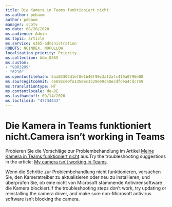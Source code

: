 ```yaml
---
title: Die Kamera in Teams funktioniert nicht.
ms.author: pebaum
author: pebaum
manager: scotv
ms.date: 08/20/2020
ms.audience: Admin
ms.topic: article
ms.service: o365-administration
ROBOTS: NOINDEX, NOFOLLOW
localization_priority: Priority
ms.collection: Adm_O365
ms.custom:
- "9003299"
- "6210"
ms.openlocfilehash: 5aa03307d1ef8e1b46f90c3af2afc419a0796e08
ms.sourcegitcommit: c6692ce0fa1358ec3529e59ca0ecdfdea4cdc759
ms.translationtype: HT
ms.contentlocale: de-DE
ms.lasthandoff: 09/14/2020
ms.locfileid: "47734433"
---
```

# <a name="camera-isnt-working-in-teams"></a><span data-ttu-id="1740a-102">Die Kamera in Teams funktioniert nicht.</span><span class="sxs-lookup"><span data-stu-id="1740a-102">Camera isn’t working in Teams</span></span>

<span data-ttu-id="1740a-103">Probieren Sie die Vorschläge zur Problembehandlung im Artikel [Meine Kamera in Teams funktioniert nicht](https://support.microsoft.com/office/my-camera-isn-t-working-in-teams-9581983b-c6f9-40e3-b0d8-122857972ade) aus.</span><span class="sxs-lookup"><span data-stu-id="1740a-103">Try the troubleshooting suggestions in the article: [My camera isn't working in Teams](https://support.microsoft.com/office/my-camera-isn-t-working-in-teams-9581983b-c6f9-40e3-b0d8-122857972ade).</span></span>

<span data-ttu-id="1740a-104">Wenn die Schritte zur Problembehandlung nicht funktionieren, versuchen Sie, den Kameratreiber zu aktualisieren oder neu zu installieren, und überprüfen Sie, ob eine nicht von Microsoft stammende Antivirensoftware die Kamera blockiert.</span><span class="sxs-lookup"><span data-stu-id="1740a-104">If the troubleshooting steps don’t work, try updating or reinstalling the camera driver, and make sure non-Microsoft antivirus software isn’t blocking the camera.</span></span>

